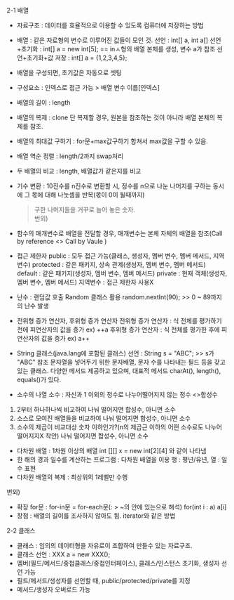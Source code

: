 2-1 배열 
- 자료구조 : 데이터를 효율적으로 이용할 수 있도록 컴퓨터에 저장하는 방법 
- 배열 : 같은 자료형의 변수로 이루어진 값들이 모인 것. 
  선언 : int[] a, int a[] 
  선언+초기화 : int[] a = new int[5]; == inㅅ형의 배열 본체를 생성, 변수 a가 참조 
  선언+초기화+값 저장 : int[] a = {1,2,3,4,5}; 
- 배열을 구성되면, 초기값은 자동으로 셋팅
- 구성요소 : 인덱스로 접근 가능 > 배열 변수 이름[인덱스]
- 배열의 길이 : length 
- 배열의 복제 : clone 
  단 복제할 경우, 원본을 참조하는 것이 아니라 배열 본체의 복제를 참조.
- 배열의 최대값 구하기 : for문+max값구하기 합쳐서 max값을 구할 수 있음. 
- 배열 역순 정렬 : length/2까지 swap처리
- 두 배열의 비교 : length, 배열값가 같은지를 비교 
- 기수 변환 : 10진수를 n진수로 변환할 시, 정수를 n으로 나눈 나머지를 구하는 동시에 그 몫에 대해 나눗셈을 반복(몫이 0이 될때까지)
  > 구한 나머지들을 거꾸로 늘어 놓은 숫자.  
번외) 
- 함수의 매개변수로 배열을 전달할 경우, 매개변수는 본체 자체의 배열을 참조(Call by reference   <> Call by Vaule ) 
- 접근 제한자 
public : 모두 접근 가능(클래스, 생성자, 멤버 변수, 멤버 메서드, 지역변수) 
protected : 같은 패키지, 상속 관계(생성자, 멤버 변수, 멤버 메서드) 
default : 같은 패키지(생성자, 멤버 변수, 멤버 메서드)
private : 현재 객체(생성자, 멤버 변수, 멤버 메서드)
지역변수 : 접근 제한자 사용X 
- 난수 : 랜덤값 호출 
Random 클래스 활용 
random.nextInt(90); >> 0 ~ 89까지의 난수 발생
- 전위형 증가 연산자, 후위형 증가 연산자 
전위형 증가 연산자 : 식 전체를 평가하기 전에 피연산자의 값을 증가 ex) ++a
후위형 증가 연산자 : 식 전체를 평가한 후에 피연산자의 값을 증가 ex) a++
- String 클래스(java.lang에 포함된 클래스) 
선언 : String s = "ABC"; >> s가 "ABC" 참조 
문자열을 넣어두기 위한 문자배열, 문자 수를 나타내는 필드 등을 갖고 있는 클래스. 
다양한 메서드 제공하고 있으며, 대표적 메서드 charAt(), length(), equals()가 있다. 

- 소수의 나열 
  소수 : 자신과 1 이외의 정수로 나누어떨어지지 않는 정수 <>합성수 
1) 2부터 하나하나씩 비교하여 나눠 떨어지면 합성수, 아니면 소수 
2) 소스로 모여진 배열들을 비교하여 나눠 떨어지면 합성수, 아니면 소수 
3) 소수의 제곱이 비교대상 숫자 이하인가?(n의 제곱근 이하의 어떤 소수로도 나누어 떨어지지X 착안) 나눠 떨어지면 합성수, 아니면 소수
- 다차원 배열 : 1차원 이상의 배열
int [][] x = new int[2][4] 와 같이 나타냄
- 한 해의 경과 일수를 계산하는 프로그램 : 다차원 배열을 이용 
행 : 평년/유년, 열 : 일수 표현 
- 다차원 배열의 복제 : 최상위의 1레벨만 수행 

번외) 
- 확장 for문 : for-in문 = for-each문(: > ~의 안에 있는으로 해석)
for(int i : a)
  a[i]
- 장점 : 배열의 길이를 조사하지 않아도 됨. 
         iterator와 같은 방법 

2-2 클래스 
- 클래스 : 임의의 데이터형을 자유로이 조합하여 만들수 있는 자료구조. 
- 클래스 선언 : XXX a = new XXX(); 
- 멤버(필드/메서드/중첩클래스/중첩인터페이스), 클래스/인스턴스 초기화, 생성자 선언 가능 
- 필드/메서드/생성자를 선언할 때, public/protected/private를 지정
- 메서드/생성자 오버로드 가능




 


